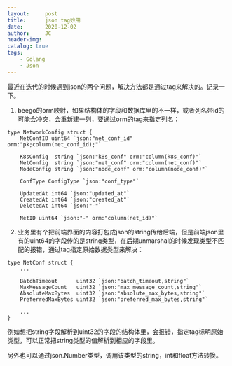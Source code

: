 ```yaml
---
layout:     post
title:      json tag妙用
date:       2020-12-02
author:     JC
header-img: 
catalog: true
tags:
    - Golang
    - Json
---
```


最近在迭代的时候遇到json的两个问题，解决方法都是通过tag来解决的。记录一下。

1. beego的orm映射，如果结构体的字段和数据库里的不一样，或者列名带id的可能会冲突，会重新建一列，要通过orm的tag来指定列名：

```
type NetworkConfig struct {
	NetConfID uint64 `json:"net_conf_id" orm:"pk;column(net_conf_id);"`

	K8sConfig  string `json:"k8s_conf" orm:"column(k8s_conf)"`
	NetConfig  string `json:"net_conf" orm:"column(net_conf)"`
	NodeConfig string `json:"node_conf" orm:"column(node_conf)"`

	ConfType ConfigType `json:"conf_type"`

	UpdatedAt int64 `json:"updated_at"`
	CreatedAt int64 `json:"created_at"`
	DeletedAt int64 `json:"-"`

	NetID uint64 `json:"-" orm:"column(net_id)"`

```

2. 业务里有个把前端界面的内容打包成json的string传给后端，但是前端json里有的uint64的字段传的是string类型，在后期unmarshal的时候发现类型不匹配的报错，通过tag指定原始数据类型来解决：
```
type NetConf struct {
	...

	BatchTimeout      uint32 `json:"batch_timeout,string"`
	MaxMessageCount   uint32 `json:"max_message_count,string"`
	AbsoluteMaxBytes  uint32 `json:"absolute_max_bytes,string"`
	PreferredMaxBytes uint32 `json:"preferred_max_bytes,string"`

	...
}
```

例如想把string字段解析到uint32的字段的结构体里，会报错，指定tag标明原始类型，可以正常把string类型的值解析到相应的字段里。

另外也可以通过json.Number类型，调用该类型的string，int和float方法转换。